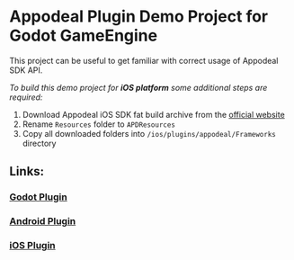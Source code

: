 # Appodeal Plugin Demo Project for Godot GameEngine

This project can be useful to get familiar with correct usage of Appodeal SDK API.

*To build this demo project for **iOS platform** some additional steps are required:*

1. Download Appodeal iOS SDK fat build archive from the [official website](https://wiki.appodeal.com/en/ios/get-started)
2. Rename `Resources` folder to `APDResources`
3. Copy all downloaded folders into `/ios/plugins/appodeal/Frameworks` directory

## Links:

### [Godot Plugin](https://github.com/DmitriiFeshchenko/godot-appodeal-editor-plugin)

### [Android Plugin](https://github.com/DmitriiFeshchenko/godot-appodeal-android-plugin)

### [iOS Plugin](https://github.com/DmitriiFeshchenko/godot-appodeal-ios-plugin)
